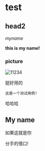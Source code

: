 # test

## head2

*myname*<br>

**this is my name!**

### picture

![11234](C:\Users\Administrator\Desktop\Markdown\自动录制文档\1234.png)

挺好用的

```
这是一个测试用例!
```

哈哈哈

## My name

如果这就是你

分手的借口!